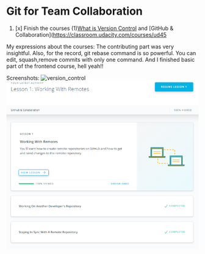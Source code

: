 # Git for Team Collaboration

1. [x] Finish the courses (1)[What is Version Control](https://classroom.udacity.com/courses/ud123/) and [GitHub & Collaboration](https://classroom.udacity.com/courses/ud45

My expressions about the courses:
The contributing part was very insightful. Also, for the record, git rebase command is so powerful.
You can edit, squash,remove commits with only one command.
And I finished basic part of the frontend course, hell yeah!!

Screenshots:
![version_control](../GitBasic/udacityVSC.png)
![git_collaboration](githubCollaboration.PNG)
